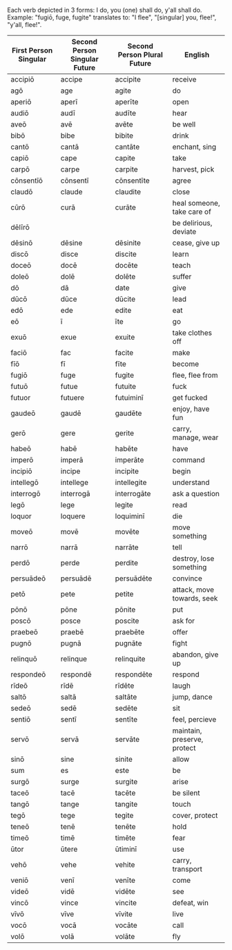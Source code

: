 Each verb depicted in 3 forms: I do, you (one) shall do, y'all shall do. Example: "fugiō, fuge, fugite" translates to: "I flee", "\[singular] you, flee!", "y'all, flee!".

| First Person Singular | Second Person Singular Future | Second Person Plural Future | English |
| ---- | ---- | ---- | ---- |
| accipiō | accipe | accipite | receive |
| agō | age | agite | do |
| aperiō | aperī | aperīte | open |
| audiō | audī | audīte | hear |
| aveō | avē | avēte | be well |
| bibō | bibe | bibite | drink |
| cantō | cantā | cantāte | enchant, sing |
| capiō | cape | capite | take |
| carpō | carpe | carpite | harvest, pick |
| cōnsentīō | cōnsentī | cōnsentīte | agree |
| claudō | claude | claudite | close |
| cūrō | curā | curāte | heal someone, take care of |
| dēlīrō |  |  | be delirious, deviate |
| dēsinō | dēsine | dēsinite | cease, give up |
| discō | disce | discite | learn |
| doceō | docē | docēte | teach |
| doleō | dolē | dolēte | suffer |
| dō | dā | date | give |
| dūcō | dūce | dūcite | lead |
| edō | ede | edite | eat |
| eō | ī | īte | go |
| exuō | exue | exuite | take clothes off |
| faciō | fac | facite | make |
| fīō | fī | fīte | become |
| fugiō | fuge | fugite | flee, flee from |
| futuō | futue | futuite | fuck |
| futuor | futuere | futuiminī | get fucked |
| gaudeō | gaudē | gaudēte | enjoy, have fun |
| gerō | gere | gerite | carry, manage, wear |
| habeō | habē | habēte | have |
| imperō | imperā | imperāte | command |
| incipiō | incipe | incipite | begin |
| intellegō | intellege | intellegite | understand |
| interrogō | interrogā | interrogāte | ask a question |
| legō | lege | legite | read |
| loquor | loquere | loquiminī | die |
| moveō | movē | movēte | move something |
| narrō | narrā | narrāte | tell |
| perdō | perde | perdite | destroy, lose something |
| persuādeō | persuādē | persuādēte | convince |
| petō | pete | petite | attack, move towards, seek |
| pōnō | pōne | pōnite | put |
| poscō | posce | poscite | ask for |
| praebeō | praebē | praebēte | offer |
| pugnō | pugnā | pugnāte | fight |
| relinquō | relinque | relinquite | abandon, give up |
| respondeō | respondē | respondēte | respond |
| rīdeō | rīdē | rīdēte | laugh |
| saltō | saltā | saltāte | jump, dance |
| sedeō | sedē | sedēte | sit |
| sentiō | sentī | sentīte | feel, percieve |
| servō | servā | servāte | maintain, preserve, protect |
| sinō | sine | sinite | allow |
| sum | es | este | be |
| surgō | surge | surgite | arise |
| taceō | tacē | tacēte | be silent |
| tangō | tange | tangite | touch |
| tegō | tege | tegite | cover, protect |
| teneō | tenē | tenēte | hold |
| timeō | timē | timēte | fear |
| ūtor | ūtere | ūtiminī | use |
| vehō | vehe | vehite | carry, transport |
| veniō | venī | venīte | come |
| videō | vidē | vidēte | see |
| vincō | vince | vincite | defeat, win |
| vīvō | vīve | vīvite | live |
| vocō | vocā | vocāte | call |
| volō | volā | volāte | fly |
